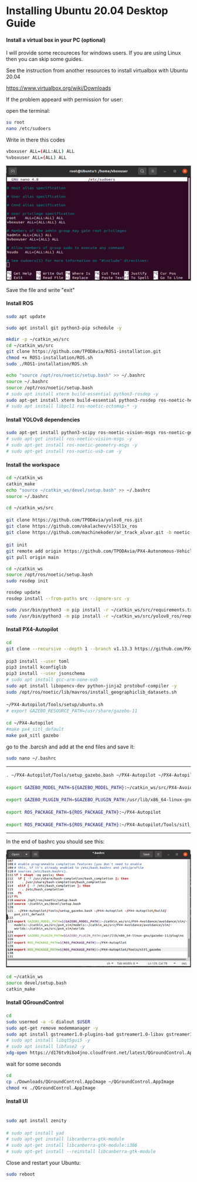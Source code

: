 # Installing Ubuntu 20.04 Desktop Guide


#### Install a virtual box in your PC (optional)

I will provide some recoureces for windows users. If you are using Linux then you can skip some guides.

See the instruction from another resources to install virtualbox with Ubuntu 20.04

https://www.virtualbox.org/wiki/Downloads

If the problem appeard with permission for user:

open the terminal:

```bash
su root
nano /etc/sudoers
```
Write in there this codes
```bash
vboxuser ALL=(ALL:ALL) ALL
%vboxuser ALL=(ALL) ALL
```

![alt text](./root.png)

Save the file and write "exit"

#### Install ROS

```bash
sudo apt update
```
```bash
sudo apt install git python3-pip schedule -y
```
```bash
mkdir -p ~/catkin_ws/src
cd ~/catkin_ws/src
git clone https://github.com/TPODAvia/ROS1-installation.git
chmod +x ROS1-installation/ROS.sh
sudo ./ROS1-installation/ROS.sh
```
```bash
echo "source /opt/ros/noetic/setup.bash" >> ~/.bashrc
source ~/.bashrc
source /opt/ros/noetic/setup.bash
# sudo apt install xterm build-essential python3-rosdep -y
sudo apt-get install xterm build-essential python3-rosdep ros-noetic-hector-slam libpcl1 ros-noetic-octomap-* -y
# sudo apt install libpcl1 ros-noetic-octomap-* -y
```

#### Install YOLOv8 dependencies

```bash
sudo apt-get install python3-scipy ros-noetic-vision-msgs ros-noetic-geometry-msgs ros-noetic-usb-cam -y
# sudo apt-get install ros-noetic-vision-msgs -y
# sudo apt-get install ros-noetic-geometry-msgs -y
# sudo apt-get install ros-noetic-usb-cam -y
```

#### Install the workspace
```bash
cd ~/catkin_ws
catkin_make
echo "source ~/catkin_ws/devel/setup.bash" >> ~/.bashrc
source ~/.bashrc
```
```bash
cd ~/catkin_ws/src

git clone https://github.com/TPODAvia/yolov8_ros.git
git clone https://github.com/okalachev/vl53l1x_ros
git clone https://github.com/machinekoder/ar_track_alvar.git -b noetic-devel

git init
git remote add origin https://github.com/TPODAvia/PX4-Autonomous-Vehicle.git
git pull origin main
```

```bash
cd ~/catkin_ws
source /opt/ros/noetic/setup.bash
sudo rosdep init
```
```bash
rosdep update
rosdep install --from-paths src --ignore-src -y
```
```bash
sudo /usr/bin/python3 -m pip install -r ~/catkin_ws/src/requirements.txt
sudo /usr/bin/python3 -m pip install -r ~/catkin_ws/src/yolov8_ros/requirements.txt
```
#### Install PX4-Autopilot
```bash
cd
git clone --recursive --depth 1 --branch v1.13.3 https://github.com/PX4/PX4-Autopilot.git ~/PX4-Autopilot

pip3 install --user toml
pip3 install kconfiglib
pip3 install --user jsonschema
# sudo apt install gcc-arm-none-eab
sudo apt install libopencv-dev python-jinja2 protobuf-compiler -y
sudo /opt/ros/noetic/lib/mavros/install_geographiclib_datasets.sh

~/PX4-Autopilot/Tools/setup/ubuntu.sh
# export GAZEBO_RESOURCE_PATH=/usr/share/gazebo-11

cd ~/PX4-Autopilot
#make px4_sitl_default
make px4_sitl gazebo
```
go to the .barcsh and add at the end files and save it:
```bash
sudo nano ~/.bashrc
```
---------------------------------------------------------------------------------
```bash
. ~/PX4-Autopilot/Tools/setup_gazebo.bash ~/PX4-Autopilot ~/PX4-Autopilot/build/px4_sitl_default

export GAZEBO_MODEL_PATH=${GAZEBO_MODEL_PATH}:~/catkin_ws/src/PX4-Avoidance/avoidance/sim/models:~/catkin_ws/src/px4_sim/models:~/catkin_ws/src/PX4-Avoidance/avoidance/sim/worlds:~/catkin_ws/src/px4_sim/worlds

export GAZEBO_PLUGIN_PATH=$GAZEBO_PLUGIN_PATH:/usr/lib/x86_64-linux-gnu/gazebo-11/plugins

export ROS_PACKAGE_PATH=${ROS_PACKAGE_PATH}:~/PX4-Autopilot

export ROS_PACKAGE_PATH=${ROS_PACKAGE_PATH}:~/PX4-Autopilot/Tools/sitl_gazebo

```
---------------------------------------------------------------------------------

In the end of bashrc you should see this:

![alt text](./bashrc.png)

```bash
cd ~/catkin_ws
source devel/setup.bash
catkin_make
```

#### Install QGroundControl
```bash
cd
sudo usermod -a -G dialout $USER
sudo apt-get remove modemmanager -y
sudo apt install gstreamer1.0-plugins-bad gstreamer1.0-libav gstreamer1.0-gl libqt5gui5 libfuse2 -y
# sudo apt install libqt5gui5 -y
# sudo apt install libfuse2 -y
xdg-open https://d176tv9ibo4jno.cloudfront.net/latest/QGroundControl.AppImage
```
wait for some seconds
```bash
cd
cp ./Downloads/QGroundControl.AppImage ~/QGroundControl.AppImage
chmod +x ./QGroundControl.AppImage
```

#### Install UI
```bash

sudo apt install zenity

# sudo apt install yad
# sudo apt-get install libcanberra-gtk-module
# sudo apt-get install libcanberra-gtk-module:i386
# sudo apt-get install --reinstall libcanberra-gtk-module

```

Close and restart your Ubuntu:
```bash
sudo reboot
```